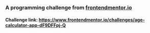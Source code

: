 ### A programming challenge from [frontendmentor.io](https://www.frontendmentor.io/)
#### Challenge link: https://www.frontendmentor.io/challenges/age-calculator-app-dF9DFFpj-Q
